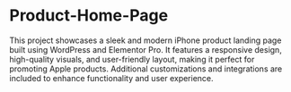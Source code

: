 # Product-Home-Page
This project showcases a sleek and modern iPhone product landing page built using WordPress and Elementor Pro. It features a responsive design, high-quality visuals, and user-friendly layout, making it perfect for promoting Apple products. Additional customizations and integrations are included to enhance functionality and user experience.
